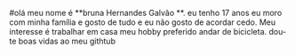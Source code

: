 #olá 
meu nome é **bruna Hernandes Galvão **. eu tenho 17 anos 
eu moro com minha família e gosto de tudo e eu não gosto de 
acordar cedo.
Meu interesse é trabalhar em casa 
meu hobby preferido andar de bicicleta.
dou-te boas vidas ao meu githtub 
